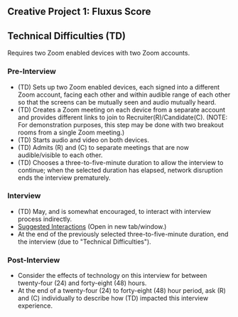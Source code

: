 ## Creative Project 1: Fluxus Score

## Technical Difficulties (TD)

Requires two Zoom enabled devices with two Zoom accounts.

### Pre-Interview

- (TD) Sets up two Zoom enabled devices, each signed into a different Zoom account, facing each other and within audible range of each other so that the screens can be mutually seen and audio mutually heard.
- (TD) Creates a Zoom meeting on each device from a separate account and provides different links to join to Recruiter(R)/Candidate(C). (NOTE: For demonstration purposes, this step may be done with two breakout rooms from a single Zoom meeting.)
- (TD) Starts audio and video on both devices.
- (TD) Admits (R) and (C) to separate meetings that are now audible/visible to each other.
- (TD) Chooses a three-to-five-minute duration to allow the interview to continue; when the selected duration has elapsed, network disruption ends the interview prematurely.

### Interview

- (TD) May, and is somewhat encouraged, to interact with interview process indirectly.
- [Suggested Interactions](./technical_difficulties_suggestions.html) (Open in new tab/window.)
- At the end of the previously selected three-to-five-minute duration, end the interview (due to "Technical Difficulties").

### Post-Interview
- Consider the effects of technology on this interview for between twenty-four (24) and forty-eight (48) hours.
- At the end of a twenty-four (24) to forty-eight (48) hour period, ask (R) and (C) individually to describe how (TD) impacted this interview experience.